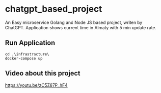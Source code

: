 # chatgpt_based_project
An Easy microservice Golang and Node JS based project, writen by ChatGPT. 
Application shows current time in Almaty with 5 min update rate.

## Run Application
```
cd .\infrastracture\
docker-compose up
```

## Video about this project
https://youtu.be/zC5Z87P_hF4
